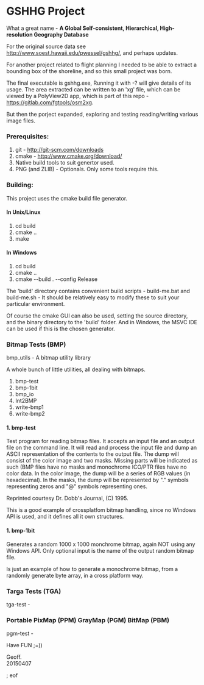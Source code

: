 # GSHHG Project

What a great name - **A Global Self-consistent, Hierarchical, High-resolution Geography Database**

For the original source data see <a target="_blank" href="http://www.soest.hawaii.edu/pwessel/gshhg/">http://www.soest.hawaii.edu/pwessel/gshhg/</a>, and perhaps updates.

For another project related to flight planning I needed to be able to extract 
a bounding box of the shoreline, and so this small project was born.

The final executable is gshhg.exe, Running it with -? will give details of its usage. The area extracted can be written to an 'xg' file, which can be viewed by a PolyView2D app, which is part of this repo - https://gitlab.com/fgtools/osm2xg.

But then the porject expanded, exploring and testing reading/writing various image files.

### Prerequisites:

 1. git - http://git-scm.com/downloads
 2. cmake - http://www.cmake.org/download/
 3. Native build tools to suit genertor used.
 4. PNG (and ZLIB) - Optionals. Only some tools require this.

### Building:

This project uses the cmake build file generator.

#### In Unix/Linux

 1. cd build
 2. cmake ..
 3. make
 
#### In Windows

 1. cd build
 2. cmake ..
 3. cmake --build . --config Release
 
The 'build' directory contains convenient build scripts - build-me.bat and build-me.sh - It should be relatively easy to modify these to suit your particular environment.
 
Of course the cmake GUI can also be used, setting the source directory, and the binary directory to the 'build' folder. And in Windows, the MSVC IDE can be used if this is the chosen generator.


### Bitmap Tests (BMP)

bmp_utils - A bitmap utility library

A whole bunch of little utilities, all dealing with bitmaps.

 1. bmp-test
 2. bmp-1bit
 3. bmp_io
 4. Int2BMP
 5. write-bmp1
 6. write-bmp2

#### 1. bmp-test

Test program for reading bitmap files.  It accepts an input file and an
output file on the command line.  It will read and process the input file
and dump an ASCII representation of the contents to the output file.  The
dump will consist of the color image and two masks.  Missing parts will be
indicated as such (BMP files have no masks and monochrome ICO/PTR files
have no color data.  In the color image, the dump will be a series of RGB
values (in hexadecimal).  In the masks, the dump will be represented by "."
symbols representing zeros and "@" symbols representing ones.

Reprinted courtesy Dr. Dobb's Journal, (C) 1995.

This is a good example of crossplatfom bitmap handling, since no Windows API is used,
and it defines all it own structures.
 
#### 1. bmp-1bit

Generates a random 1000 x 1000 monchrome bitmap, again NOT using any Windows API. Only optional input is the name of the output random bitmap file.

Is just an example of how to generate a monochrome bitmap, from a randomly generate byte array, in a cross platform way.


### Targa Tests (TGA)

tga-test -

### Portable PixMap (PPM) GrayMap (PGM) BitMap (PBM)

pgm-test -

Have FUN ;=))

Geoff.   
20150407

; eof
